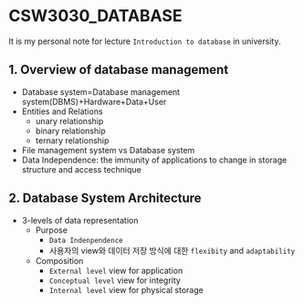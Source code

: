 # CSW3030_DATABASE
It is my personal note for lecture `Introduction to database` in university.

## 1. Overview of database management
* Database system=Database management system(DBMS)+Hardware+Data+User
* Entities and Relations
  * unary relationship
  * binary relationship
  * ternary relationship
* File management system vs Database system
* Data Independence: the immunity of applications to change in storage structure and access technique

## 2. Database System Architecture
* 3-levels of data representation
  * Purpose
    * `Data Indenpendence`
    * 사용자의 view와 데이터 저장 방식에 대한 `flexibity` and `adaptability`
  * Composition 
    * `External level` view for application
    * `Conceptual level` view for integrity
    * `Internal level` view for physical storage
